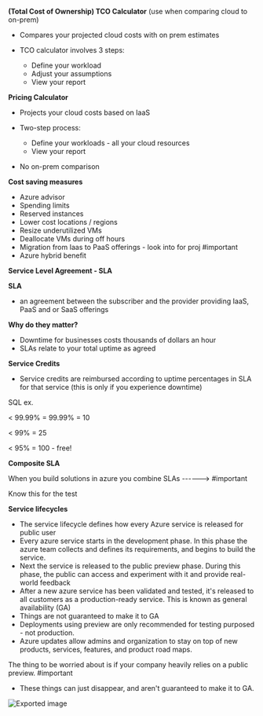 **(Total Cost of Ownership) TCO Calculator** (use when comparing cloud to on-prem)

- Compares your projected cloud costs with on prem estimates
- TCO calculator involves 3 steps:
    
    - Define your workload
    - Adjust your assumptions
    - View your report

  

**Pricing Calculator**

- Projects your cloud costs based on IaaS
- Two-step process:
    
    - Define your workloads - all your cloud resources
    - View your report
- No on-prem comparison
  

  

**Cost saving measures**

- Azure advisor
- Spending limits
- Reserved instances
- Lower cost locations / regions
- Resize underutilized VMs
- Deallocate VMs during off hours
- Migration from Iaas to PaaS offerings - look into for proj #important
- Azure hybrid benefit

  

**Service Level Agreement - SLA**

**SLA**

- an agreement between the subscriber and the provider providing IaaS, PaaS and or SaaS offerings

**Why do they matter?**

- Downtime for businesses costs thousands of dollars an hour
- SLAs relate to your total uptime as agreed

  

**Service Credits**

- Service credits are reimbursed according to uptime percentages in SLA for that service (this is only if you experience downtime)

SQL ex.

< 99.99% = 99.99% = 10

< 99% = 25

< 95% = 100 - free!

  

**Composite SLA**

When you build solutions in azure you combine SLAs ------> #important

Know this for the test

  
  

**Service lifecycles**

- The service lifecycle defines how every Azure service is released for public user
- Every azure service starts in the development phase. In this phase the azure team collects and defines its requirements, and begins to build the service.
- Next the service is released to the public preview phase. During this phase, the public can access and experiment with it and provide real-world feedback
- After a new azure service has been validated and tested, it's released to all customers as a production-ready service. This is known as general availability (GA)
- Things are not guaranteed to make it to GA
- Deployments using preview are only recommended for testing purposed - not production.
- Azure updates allow admins and organization to stay on top of new products, services, features, and product road maps.

  

The thing to be worried about is if your company heavily relies on a public preview. #important

- These things can just disappear, and aren't guaranteed to make it to GA.

![Exported image](Notes/!%20Images/!%20Pre%20Grad/Cost%20management%20%20SLAs.md/Exported%20image%2020240207094452-0.png)